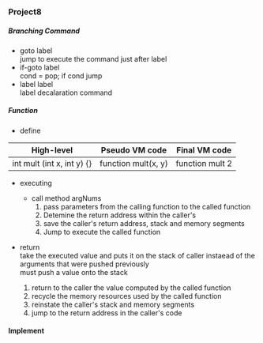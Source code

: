 ### Project8
##### Branching Command
* goto label \
  jump to execute the command just after label
* if-goto label \
  cond = pop;
  if cond jump
* label label \
  label decalaration command


##### Function
* define

High-level  | Pseudo VM code | Final VM code
----------- | -------------- | -------------
int mult (int x, int y) {} | function mult(x, y) | function mult 2

* executing
  - call method argNums
    1. pass parameters from the calling function to the called function
    2. Detemine the return address within the caller's
    3. save the caller's return address, stack and memory segments
    4. Jump to execute the called function

* return \
  take the executed value and puts it on the stack of caller instaead of the arguments that were pushed previously \
  must push a value onto the stack

    1. return to the caller the value computed by the called function
    2. recycle the memory resources used by the called function
    3. reinstate the caller's stack and memory segments
    4. jump to the return address in the caller's code


#### Implement
